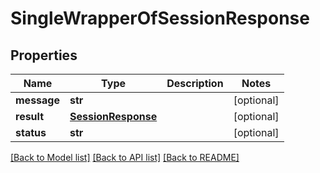 # SingleWrapperOfSessionResponse

## Properties
Name | Type | Description | Notes
------------ | ------------- | ------------- | -------------
**message** | **str** |  | [optional] 
**result** | [**SessionResponse**](SessionResponse.md) |  | [optional] 
**status** | **str** |  | [optional] 

[[Back to Model list]](../README.md#documentation-for-models) [[Back to API list]](../README.md#documentation-for-api-endpoints) [[Back to README]](../README.md)

